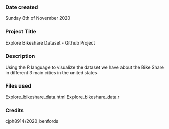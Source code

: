 ### Date created
Sunday 8th of November 2020

### Project Title
Explore Bikeshare Dataset - Github Project

### Description
Using the R language to visualize the dataset we have about the Bike Share in different 3 main cities in the united states

### Files used
Explore_bikeshare_data.html
Explore_bikeshare_data.r

### Credits
cjph8914/2020_benfords

